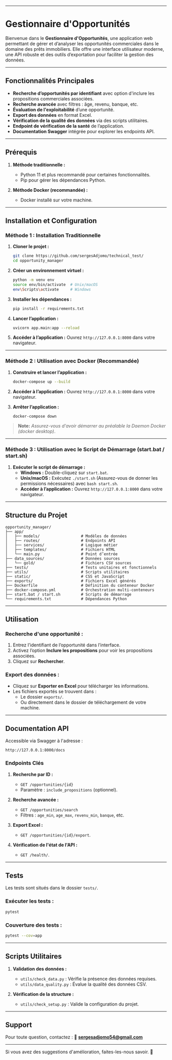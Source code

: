 
---

# **Gestionnaire d'Opportunités**

Bienvenue dans le **Gestionnaire d'Opportunités**, une application web permettant de gérer et d’analyser les opportunités commerciales dans le domaine des prêts immobiliers. Elle offre une interface utilisateur moderne, une API robuste et des outils d’exportation pour faciliter la gestion des données.

---

## **Fonctionnalités Principales**

- **Recherche d’opportunités par identifiant** avec option d'inclure les propositions commerciales associées.
- **Recherche avancée** avec filtres : âge, revenu, banque, etc.
- **Évaluation de l'exploitabilité** d’une opportunité.
- **Export des données** en format Excel.
- **Vérification de la qualité des données** via des scripts utilitaires.
- **Endpoint de vérification de la santé** de l’application.
- **Documentation Swagger** intégrée pour explorer les endpoints API.

---

## **Prérequis**

1. **Méthode traditionnelle :**
   - Python 11 et plus recommandé pour certaines fonctionnalités.
   - Pip pour gérer les dépendances Python.

2. **Méthode Docker (recommandée) :**
   - Docker installé sur votre machine.

---

## **Installation et Configuration**

### Méthode 1 : Installation Traditionnelle
1. **Cloner le projet :**
   ```bash
   git clone https://github.com/sergesAdjomo/technical_test/
   cd opportunity_manager
   ```

2. **Créer un environnement virtuel :**
   ```bash
   python -m venv env
   source env/bin/activate  # Unix/macOS
   env\Scripts\activate     # Windows
   ```

3. **Installer les dépendances :**
   ```bash
   pip install -r requirements.txt
   ```

4. **Lancer l’application :**
   ```bash
   uvicorn app.main:app --reload
   ```

5. **Accéder à l’application :** Ouvrez `http://127.0.0.1:8000` dans votre navigateur.

---

### Méthode 2 : Utilisation avec Docker (Recommandée)
1. **Construire et lancer l’application :**
   ```bash
   docker-compose up --build
   ```

2. **Accéder à l’application :** Ouvrez `http://127.0.0.1:8000` dans votre navigateur.

3. **Arrêter l’application :**
   ```bash
   docker-compose down
   ```
> **Note:** _Assurez-vous d'avoir démarrer au préalable la Daemon Docker (docker desktop)_.


 
---

### Méthode 3 : Utilisation avec le Script de Démarrage (start.bat / start.sh)
1. **Exécuter le script de démarrage :**
   - **Windows :** Double-cliquez sur `start.bat`.
   - **Unix/macOS :** Exécutez `./start.sh` (Assurez-vous de donner les permissions nécessaires) avec `bash start.sh`.
   - **Accéder à l’application :** Ouvrez `http://127.0.0.1:8000` dans votre navigateur.

---

## **Structure du Projet**

```
opportunity_manager/
├── app/
│   ├── models/                  # Modèles de données
│   ├── routes/                  # Endpoints API
│   ├── services/                # Logique métier
│   ├── templates/               # Fichiers HTML
│   └── main.py                  # Point d’entrée
├── data_sources/                # Données sources
│   └── gold/                    # Fichiers CSV sources
├── tests/                       # Tests unitaires et fonctionnels
├── utils/                       # Scripts utilitaires
├── static/                      # CSS et JavaScript
├── exports/                     # Fichiers Excel générés
├── Dockerfile                   # Définition du conteneur Docker
├── docker-compose.yml           # Orchestration multi-conteneurs
├── start.bat / start.sh         # Scripts de démarrage
└── requirements.txt             # Dépendances Python
```

---

## **Utilisation**

### Recherche d'une opportunité :
1. Entrez l’identifiant de l’opportunité dans l’interface.
2. Activez l’option **Inclure les propositions** pour voir les propositions associées.
3. Cliquez sur **Rechercher**.

### Export des données :
- Cliquez sur **Exporter en Excel** pour télécharger les informations.
- Les fichiers exportés se trouvent dans :
  - Le dossier `exports/`.
  - Ou directement dans le dossier de téléchargement de votre machine.

---

## **Documentation API**

Accessible via Swagger à l'adresse :
```
http://127.0.0.1:8000/docs
```

### Endpoints Clés
1. **Recherche par ID :**
   - `GET /opportunities/{id}`
   - Paramètre : `include_propositions` (optionnel).

2. **Recherche avancée :**
   - `GET /opportunities/search`
   - Filtres : `age_min`, `age_max`, `revenu_min`, `banque`, etc.

3. **Export Excel :**
   - `GET /opportunities/{id}/export`.

4. **Vérification de l'état de l'API :**
   - `GET /health/`.

---

## **Tests**

Les tests sont situés dans le dossier `tests/`.

### Exécuter les tests :
```bash
pytest
```

### Couverture des tests :
```bash
pytest --cov=app
```

---

## **Scripts Utilitaires**

1. **Validation des données :**
   - `utils/check_data.py` : Vérifie la présence des données requises.
   - `utils/data_quality.py` : Évalue la qualité des données CSV.

2. **Vérification de la structure :**
   - `utils/check_setup.py` : Valide la configuration du projet.

---

## **Support**

Pour toute question, contactez :
📧 **sergesadjomo54@gmail.com**

--- 

Si vous avez des suggestions d'amélioration, faites-les-nous savoir. 🚀
